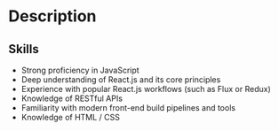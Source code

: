 # Description

## Skills

- Strong proficiency in JavaScript
- Deep understanding of React.js and its core principles
- Experience with popular React.js workflows (such as Flux or Redux)
- Knowledge of RESTful APIs
- Familiarity with modern front-end build pipelines and tools
- Knowledge of HTML / CSS
